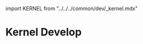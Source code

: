 import KERNEL from "../../../common/dev/\_kernel.mdx"

# Kernel Develop

<KERNEL model="Radxa ZERO" soc="stable"/>
